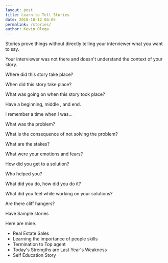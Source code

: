 ```yaml
--- 
layout: post 
title: Learn to Tell Stories
date: 2018-10-12 04:05
permalink: /stories/ 
author: Kevin Olega 
--- 
```

Stories prove things without directly telling your interviewer what you want to say.

Your interviewer was not there and doesn't understand the context of your story.

Where did this story take place?

When did this story take place?

What was going on when this story took place?

Have a beginning, middle , and end.

I remember a time when I was...

What was the problem?

What is the consequence of not solving the problem? 

What are the stakes?

What were your emotions and fears?

How did you get to a solution?

Who helped you?

What did you do, how did you do it?

What did you feel while working on your solutions?

Are there cliff hangers?

Have Sample stories

Here are mine.

- Real Estate Sales
- Learning the importance of people skills
- Termination to Top agent
- Today's Strengths are Last Year's Weakness
- Self Education Story



